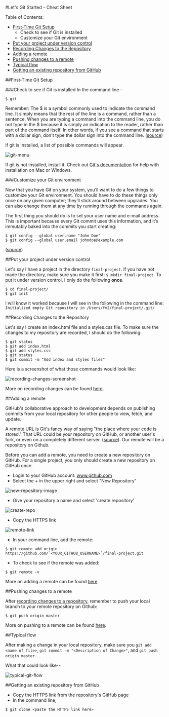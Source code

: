 #Let's Git Started - Cheat Sheet

Table of Contents:

- [First-Time Git Setup](https://github.com/fma2/pcp-intro-web-development/blob/master/resources/git-started-cheat-sheet.md#first-time-git-setup)
	- Check to see if Git is installed
	- Customize your Git environment
- [Put your project under version control](https://github.com/fma2/pcp-intro-web-development/blob/master/resources/git-started-cheat-sheet.md#first-time-git-setup)
- [Recording Changes to the Repository](https://github.com/fma2/pcp-intro-web-development/blob/master/resources/git-started-cheat-sheet.md#recording-changes-to-the-repository)
- [Adding a remote](https://github.com/fma2/pcp-intro-web-development/blob/master/resources/git-started-cheat-sheet.md#adding-a-remote)
- [Pushing changes to a remote](https://github.com/fma2/pcp-intro-web-development/blob/master/resources/git-started-cheat-sheet.md#pushing-changes-to-a-remote)
- [Typical flow](https://github.com/fma2/pcp-intro-web-development/blob/master/resources/git-started-cheat-sheet.md#typical-flow)
- [Getting an existing repository from GitHub](https://github.com/fma2/pcp-intro-web-development/blob/master/resources/git-started-cheat-sheet.md#getting-an-existing-repository-from-github)


##First-Time Git Setup

###Check to see if Git is installed
In the command line--

```
$ git
```

Remember: The $ is a symbol commonly used to indicate the command line. It simply means that the rest of the line is a command, rather than a sentence. When you are typing a command into the command line, you do not type in the $ because it is simply an indication to the reader, rather than part of the command itself. In other words, if you see a command that starts with a dollar sign, don't type the dollar sign into the command line. ([source](http://www.davidbaumgold.com/tutorials/command-line/))

If git is installed, a list of possible commands will appear.

![git-menu](https://raw.githubusercontent.com/fma2/pcp-intro-web-development/master/resources/images/git-menu.png)  

If git is not installed, install it.  Check out [Git's documentation](https://git-scm.com/book/en/v2/Getting-Started-Installing-Git#Installing-on-Mac) for help with installation on Mac or Windows.

###Customize your Git environment

Now that you have Git on your system, you’ll want to do a few things to customize your Git environment. You should have to do these things only once on any given computer; they’ll stick around between upgrades. You can also change them at any time by running through the commands again.

The first thing you should do is to set your user name and e-mail address.  This is important because every Git commit uses this information, and it’s immutably baked into the commits you start creating:

```
$ git config --global user.name "John Doe"
$ git config --global user.email johndoe@example.com
```

([source](https://git-scm.com/book/en/v2/Getting-Started-First-Time-Git-Setup))

##Put your project under version control

Let's say I have a project in the directory `final-project`.  If you have not made the directory, make sure you make it first: `$ mkdir final-project`.  To put it under version control, I only do the following **once**.

```
$ cd final-project/
$ git init
```
I will know it worked because I will see in the following in the command line: `Initialized empty Git repository in /Users/fm2/final-project/.git/`

##Recording Changes to the Repository

Let's say I create an index.html file and a styles.css file.  To make sure the changes to my repository are recorded, I should do the following:

```
$ git status
$ git add index.html
$ git add styles.css
$ git status
$ git commit -m "Add index and styles files"
```

Here is a screenshot of what those commands would look like:

![recording-changes-screenshot](https://raw.githubusercontent.com/fma2/pcp-intro-web-development/master/resources/images/git-recording-changes-flow.png)


More on recording changes can be found [here](https://git-scm.com/book/en/v2/Git-Basics-Recording-Changes-to-the-Repository).

##Adding a remote

GitHub's collaborative approach to development depends on publishing commits from your local repository for other people to view, fetch, and update.

A remote URL is Git's fancy way of saying "the place where your code is stored." That URL could be your repository on GitHub, or another user's fork, or even on a completely different server. ([source](https://help.github.com/articles/about-remote-repositories/)).  Our remote will be a repository on Github.  

Before you can add a remote, you need to create a new repository on GitHub.   For a single project, you only should create a new repository on GitHub once.

- Login to your GitHub account: www.github.com
- Select the + in the upper right and select "New Repository"

![new-repository-image](https://s3.amazonaws.com/external_clips/attachments/59198/original/github-create-new-repository.png?1432284535) 

- Give your repository a name and select 'create repository'

![create-repo](https://raw.githubusercontent.com/fma2/pcp-intro-web-development/master/resources/images/github-create-repo.png)

- Copy the HTTPS link

![remote-link](https://raw.githubusercontent.com/fma2/pcp-intro-web-development/master/resources/images/git-add-remote-link.png)

- In your command line, add the remote:

```
$ git remote add origin https://github.com/`<YOUR_GITHUB_USERNAME>`/final-project.git
```
- To check to see if the remote was added:
```
$ git remote -v
```

More on adding a remote can be found [here](https://help.github.com/articles/adding-a-remote/)


##Pushing changes to a remote

After [recording changes to a repository](https://github.com/fma2/pcp-intro-web-development/blob/master/resources/git-started-cheat-sheet.md#recording-changes-to-the-repository), remember to push your local branch to your remote repository on Github:

```
$ git push origin master
```

More on pushing to a remote can be found [here](https://help.github.com/articles/pushing-to-a-remote/).

##Typical flow

After making a change in your local repository, make sure you `git add <name of file>`, `git commit -m "<Description of Change>"`, and `git push origin master`.

What that could look like--

![typical-git-flow](https://raw.githubusercontent.com/fma2/pcp-intro-web-development/master/resources/images/typical-git-flow.png)

##Getting an existing repository from GitHub

- Copy the HTTPS link from the repository's GitHub page
- In the command line, 

```
$ git clone <paste the HTTPS link here>

```
